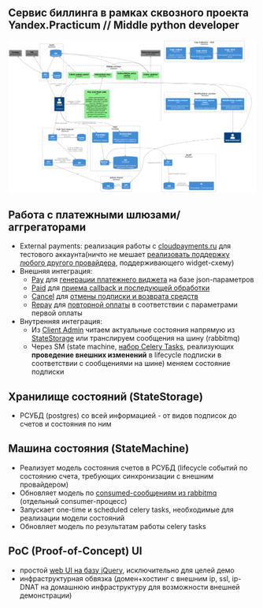 
## Сервис биллинга в рамках сквозного проекта Yandex.Practicum // Middle python developer

![Диаграмма сервиса по спринту 10](/dev/gw/arch/005_ladiploma_c2-0.png?raw=true)

## Работа с платежными шлюзами/аггрегаторами

- External payments: реализация работы с [cloudpayments.ru](/dev/gw/payments/statemachine/providers/cloudpayments.py) для тестового аккаунта(ничто не мешает [реализовать поддержку любого другого провайдера](/dev/gw/payments/statemachine/providers/__init__.py#L57), поддерживающего widget-схему)
- Внешняя интеграция: 
  - [Pay](/dev/gw/payments/api/api/v1/pay.py) для [генерации платежнего виджета](/dev/gw/payments/api/services/pay.py) на базе json-параметров 
  - [Paid](/dev/gw/payments/api/api/v1/paid.py) для [приема callback и последующей обработки](/dev/gw/payments/api/services/paid.py)
  - [Cancel](/dev/gw/payments/api/api/v1/cancel.py) для [отмены подписки и возврата средств](/dev/gw/payments/api/services/cancel.py)
  - [Repay](/dev/gw/payments/api/api/v1/repay.py) для [повторной оплаты](/dev/gw/payments/api/services/repay.py) в соответствии с параметрами первой оплаты
- Внутренняя интеграция:
  - Из [Client Admin](dev/gw/payments-client/api/v1/subscriptions.py) читаем актуальные состояния напрямую из [StateStorage](/dev/gw/payments-client/models/models.py) или транслируем сообщения на шину (rabbitmq) 
  - Через SM (state machine, [набор Celery Tasks](/dev/gw/payments/statemachine/executor/tasks), реализующих **проведение внешних изменений** в lifecycle подписки в соответствии с сообщениями на шине) меняем состояние подписки

## Хранилище состояний (StateStorage)

- РСУБД (postgres) со всей информацией - от видов подписок до счетов и состояния по ним

## Машина состояния (StateMachine)

- Реализует модель состояния счетов в РСУБД (lifecycle событий по состоянию счета, требующих синхронизации с внешним провайдером)
- Обновляет модель по [consumed-сообщениям из rabbitmq](/dev/gw/payments/statemachine/paymessenger.py) (отдельный consumer-процесс)
- Запускает one-time и scheduled celery tasks, необходимые для реализации модели состояний
- Обновляет модель по результатам работы celery tasks

## PoC (Proof-of-Concept) UI
- простой [web UI на базу jQuery](/dev/gw/ui/web), исключительно для целей демо
- инфраструктурная обвязка (домен+хостинг с внешним ip, ssl, ip-DNAT на домашнюю инфраструктуру для возможности внешней демонстрации)
